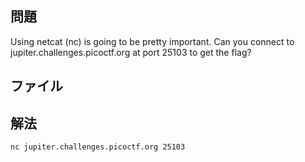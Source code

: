 ## 問題

Using netcat (nc) is going to be pretty important. Can you connect to jupiter.challenges.picoctf.org at port 25103 to get the flag?

## ファイル

## 解法

`nc jupiter.challenges.picoctf.org 25103`
